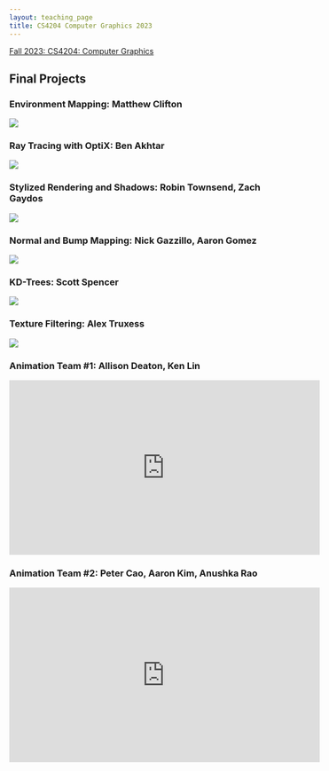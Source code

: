 ```yaml
---
layout: teaching_page
title: CS4204 Computer Graphics 2023
---
```


[Fall 2023: CS4204: Computer Graphics]({{root_url}}/assets/pdfs/4204_syllabus.pdf)

## Final Projects

### Environment Mapping: Matthew Clifton

![]({{root_url}}/assets/images/courses/cs4204_fall_2023/environment_mapping.png)

### Ray Tracing with OptiX: Ben Akhtar

![]({{root_url}}/assets/images/courses/cs4204_fall_2023/raytracing.png)
 
### Stylized Rendering and Shadows: Robin Townsend, Zach Gaydos

![]({{root_url}}/assets/images/courses/cs4204_fall_2023/stylized_shadows.png)
 
### Normal and Bump Mapping: Nick Gazzillo, Aaron Gomez

![]({{root_url}}/assets/images/courses/cs4204_fall_2023/normal_bump_map.png)
 
### KD-Trees: Scott Spencer

![]({{root_url}}/assets/images/courses/cs4204_fall_2023/kd_trees.png)
 
### Texture Filtering: Alex Truxess

![]({{root_url}}/assets/images/courses/cs4204_fall_2023/texture_filtering.png)
 
### Animation Team #1: Allison Deaton, Ken Lin

<iframe width="560" height="315" src="https://www.youtube.com/embed/NiAyCmSQrIQ" frameborder="0" allow="autoplay; encrypted-media" allowfullscreen></iframe>
 
### Animation Team #2: Peter Cao, Aaron Kim, Anushka Rao

<iframe width="560" height="315" src="https://www.youtube.com/embed/gqUvBEeBhXQ" frameborder="0" allow="autoplay; encrypted-media" allowfullscreen></iframe>
 